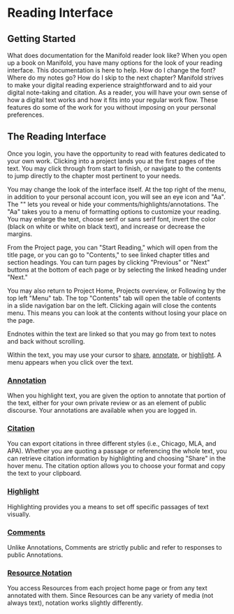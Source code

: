 # Reading Interface
## Getting Started
What does documentation for the Manifold reader look like? When you open up a book on Manifold, you have many options for the look of your reading interface. This documentation is here to help. How do I change the font? Where do my notes go? How do I skip to the next chapter? Manifold strives to make your digital reading experience straightforward and to aid your digital note-taking and citation. As a reader, you will have your own sense of how a digital text works and how it fits into your regular work flow. These features do some of the work for you without imposing on your personal preferences.

## The Reading Interface
Once you login, you have the opportunity to read with features dedicated to your own work. Clicking into a project lands you at the first pages of the text. You may click through from start to finish, or navigate to the contents to jump directly to the chapter most pertinent to your needs.

You may change the look of the interface itself. At the top right of the menu, in addition to your personal account icon, you will see an eye icon and "Aa". The "<o>" lets you reveal or hide your comments/highlights/annotations. The "Aa" takes you to a menu of formatting options to customize your reading. You may enlarge the text, choose serif or sans serif font, invert the color (black on white or white on black text), and increase or decrease the margins.

From the Project page, you can "Start Reading," which will open from the title page, or you can go to "Contents," to see linked chapter titles and section headings. You can turn pages by clicking "Previous" or "Next" buttons at the bottom of each page or by selecting the linked heading under "Next."

You may also return to Project Home, Projects overview, or Following by the top left "Menu" tab. The top "Contents" tab will open the table of contents in a slide navigation bar on the left. Clicking again will close the contents menu. This means you can look at the contents without losing your place on the page.

Endnotes within the text are linked so that you may go from text to notes and back without scrolling.

Within the text, you may use your cursor to [share](annotation.md), [annotate](annotation.md), or [highlight](annotation.md). A menu appears when you click over the text.

### [Annotation](annotation.md)
When you highlight text, you are given the option to annotate that portion of the text, either for your own private review or as an element of public discourse. Your annotations are available when you are logged in.

### [Citation](annotation.md)
You can export citations in three different styles (i.e., Chicago, MLA, and APA). Whether you are quoting a passage or referencing the whole text, you can retrieve citation information by highlighting and choosing "Share" in the hover menu. The citation option allows you to choose your format and copy the text to your clipboard.

### [Highlight](annotation.md)
Highlighting provides you a means to set off specific passages of text visually.

### [Comments](comments.md)
Unlike Annotations, Comments are strictly public and refer to responses to public Annotations.

### [Resource Notation](resource_notations.md)
You access Resources from each project home page or from any text annotated with them. Since Resources can be any variety of media (not always text), notation works slightly differently.
